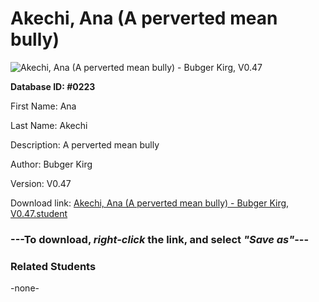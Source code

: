 # Akechi, Ana (A perverted mean bully)

<img src="Files/Akechi, Ana (A perverted mean bully).png" title="Akechi, Ana (A perverted mean bully) - Bubger Kirg, V0.47">

**Database ID: #0223**

First Name: Ana

Last Name: Akechi

Description: A perverted mean bully

Author: Bubger Kirg

Version: V0.47

Download link: <a href="https://raw.githubusercontent.com/Arbiter1223/Daigaku-Gurashi-Custom-Students/master/Files/Student Files/Akechi%2C%20Ana%20(A%20perverted%20mean%20bully)%20-%20Bubger%20Kirg%2C%20V0.47.student">Akechi, Ana (A perverted mean bully) - Bubger Kirg, V0.47.student</a>

### ---**To download, _right-click_ the link, and select _"Save as"_**---

### Related Students

-none-
